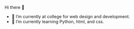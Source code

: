  Hi there 👋

- 🔭 I’m currently at college for web design and development.
- 🌱 I’m currently learning Python, html, and css.
